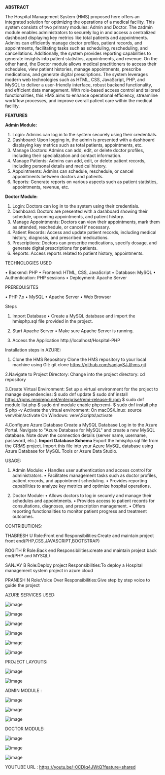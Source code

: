 **ABSTRACT**

The Hospital Management System (HMS) proposed here offers an integrated solution for optimizing the operations of a medical facility. This system consists of two primary modules: Admin and Doctor. The zadmin module enables administrators to securely log in and access a centralized dashboard displaying key metrics like total patients and appointments. Admins can efficiently manage doctor profiles, patient records, and appointments, facilitating tasks such as scheduling, rescheduling, and cancellations. Additionally, the system provides reporting capabilities to generate insights into patient statistics, appointments, and revenue. On the other hand, the Doctor module allows medical practitioners to access their schedules, view patient histories, manage appointments, prescribe medications, and generate digital prescriptions. The system leverages modern web technologies such as HTML, CSS, JavaScript, PHP, and MySQL to deliver a user-friendly interface, robust backend functionality, and efficient data management. With role-based access control and tailored functionalities, this HMS aims to enhance operational efficiency, streamline workflow processes, and improve overall patient care within the medical facility.

**FEATURES**

**Admin Module:**

1.	Login: Admins can log in to the system securely using their credentials.
2.	Dashboard: Upon logging in, the admin is presented with a dashboard displaying key metrics such as total patients, appointments, etc.
3.	Manage Doctors: Admins can add, edit, or delete doctor profiles, including their specialization and contact information.
4.	Manage Patients: Admins can add, edit, or delete patient records, including personal details and medical history.
5.	Appointments: Admins can schedule, reschedule, or cancel appointments between doctors and patients.
6.	Reports: Generate reports on various aspects such as patient statistics, appointments, revenue, etc.
   
**Doctor Module:**

1.	Login: Doctors can log in to the system using their credentials.
2.	Dashboard: Doctors are presented with a dashboard showing their schedule, upcoming appointments, and patient history.
3.	Manage Appointments: Doctors can view their appointments, mark them as attended, reschedule, or cancel if necessary.
4.	Patient Records: Access and update patient records, including medical history, diagnosis, and prescribed medications.
5.	Prescriptions: Doctors can prescribe medications, specify dosage, and generate digital prescriptions for patients.
6.	Reports: Access reports related to patient history, appointments.
   
TECHNOLOGIES USED

•	Backend: PHP
•	Frontend: HTML, CSS, JavaScript
•	Database: MySQL
•	Authentication: PHP sessions
•	Deployment: Apache Server

PREREQUISITES

•	PHP 7.x
•	MySQL
•	Apache Server
•	Web Browser


Steps

1.	Import Database
•	Create a MySQL database and import the hmisphp.sql file provided in the project.

3.	Start Apache Server
•	Make sure Apache Server is running.

5.	Access the Application
               http://localhost/Hospital-PHP

Installation steps in AZURE:

1. Clone the HMS Repository
Clone the HMS repository to your local machine using Git:
git clone https://github.com/sanjaySJJ/hms.git

2.Navigate to Project Directory:
Change into the project directory:
cd repository

3.Create Virtual Environment:
Set up a virtual environment for the project to manage dependencies:
$ sudo dnf update
$ sudo dnf install https://rpms.remirepo.net/enterprise/remi-release-9.rpm
$ sudo dnf module list php
$ sudo dnf module enable php:remi-<VERSION>
$ sudo dnf install php 
$ php -v 
Activate the virtual environment:
On macOS/Linux:
source venv/bin/activate
On Windows:
venv\Scripts\activate

4.Configure Azure Database
Create a MySQL Database
Log in to the Azure Portal.
Navigate to "Azure Database for MySQL" and create a new MySQL database.
Note down the connection details (server name, username, password, etc.).
**Import Database Schema**
Export the hmisphp.sql file from the CRMS project.
Import this file into your Azure MySQL database using Azure Database for MySQL Tools or Azure Data Studio.

USAGE:

1.	Admin Module:
•	Handles user authentication and access control for administrators.
•	Facilitates management tasks such as doctor profiles, patient records, and appointment scheduling.
•	Provides reporting capabilities to analyze key metrics and optimize hospital operations.

3.	Doctor Module:
•	Allows doctors to log in securely and manage their schedules and appointments.
•	Provides access to patient records for consultations, diagnoses, and prescription management.
•	Offers reporting functionalities to monitor patient progress and treatment outcomes.

CONTRIBUTIONS:

THABRESH U
Role:Front end
Responsibilities:Create and maintain project front end(PHP,CSS,JAVASCRIPT,BOOTSTRAP)

ROGITH R
Role:Back end
Responsibilities:create and maintain project back end(PHP and MYSQL)

SANJAY B
Role:Deploy project
Responsibilities:To deploy a Hospital management system project in azure cloud

PRANESH N
Role:Voice Over 
Responsibilities:Give step by step voice to guide the project



AZURE SERVICES USED:

 
![image](https://github.com/SanjaySJJ/Hospital-management-system/assets/162987379/903138c6-05d5-46f7-9bdd-90d3fa2fefa6)





![image](https://github.com/SanjaySJJ/Hospital-management-system/assets/162987379/a463139d-d092-4aa5-b616-68e01f6bfdbe)





![image](https://github.com/SanjaySJJ/Hospital-management-system/assets/162987379/cc3e88d3-4084-42aa-b920-7e3d5346861b)





![image](https://github.com/SanjaySJJ/Hospital-management-system/assets/162987379/74cc92b8-9052-467a-94a2-a0faeeb43a77)





![image](https://github.com/SanjaySJJ/Hospital-management-system/assets/162987379/878c2ca5-6e12-44ef-90af-23d926310dd8)





![image](https://github.com/SanjaySJJ/Hospital-management-system/assets/162987379/bef28b6d-62e4-429f-a4ed-d3cfd97ea40c)








PROJECT LAYOUTS:



![image](https://github.com/SanjaySJJ/Hospital-management-system/assets/162987379/4b912994-e27e-47f9-b853-6c7b1dfd2cba)





![image](https://github.com/SanjaySJJ/Hospital-management-system/assets/162987379/43926752-b386-4005-9f89-af667a6d9e21)





ADMIN MODULE :




![image](https://github.com/SanjaySJJ/Hospital-management-system/assets/162987379/55e13a64-4075-4e2e-bfe6-14d7ec46f429)




![image](https://github.com/SanjaySJJ/Hospital-management-system/assets/162987379/07910e50-1977-44ca-97d3-e9212323475a)




![image](https://github.com/SanjaySJJ/Hospital-management-system/assets/162987379/d6f1e602-eeb2-479a-ad33-dab1810faebb)






DOCTOR MODULE:



![image](https://github.com/SanjaySJJ/Hospital-management-system/assets/162987379/7b7111bb-8952-474c-8e66-d0731ac81db4)




![image](https://github.com/SanjaySJJ/Hospital-management-system/assets/162987379/1b6db9f0-4c4d-4035-9849-09a713ee3c21)




![image](https://github.com/SanjaySJJ/Hospital-management-system/assets/162987379/89db8e72-8cff-477e-bfec-b1d6c4c69326)






















YOUTUBE URL :  https://youtu.be/-0CDIq4JWtQ?feature=shared









 
 

 



 
















